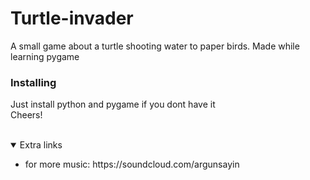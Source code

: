 # Turtle-invader
A small game about a turtle shooting water to paper birds. Made while learning pygame

### Installing 
Just install python and pygame if you dont have it
<br />
Cheers!


<br />

<details open="open">
  <summary>Extra links</summary>
  <ul>
    <li>for more music: https://soundcloud.com/argunsayin</li>    
  </ul>
</details>
